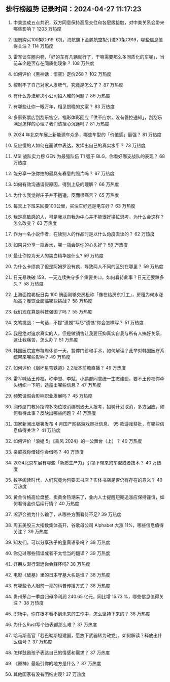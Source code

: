 
## 排行榜趋势 记录时间：2024-04-27 11:17:23
  
  1. 中美达成五点共识，双方同意保持高层交往和各层级接触，对中美关系会带来哪些影响？ 1203 万热度
    
  2. 国航购买100架C919飞机，海航旗下金鹏航空拟引进30架C919，哪些信息值得关注？ 114 万热度
    
  3. 雷军谈车圈内卷，「好的车有几辆就行了，干嘛需要那么多同质化的车呢」，当前车企是否存在同质化现象？ 108 万热度
    
  4. 如何评价《黑神话：悟空》定价268？ 102 万热度
    
  5. 控制不了自己对家人发脾气，究竟是怎么了？ 87 万热度
    
  6. 有什么办法解决小公司招人难的问题？ 86 万热度
    
  7. 有哪些让你一眼万年，相见恨晚的文案？ 83 万热度
    
  8. 多家彩票店刮刮乐售空，福彩体彩回应「供不应求，没有管控通知」，刮刮乐满足怎样的心理？我们该担心沉迷吗？ 81 万热度
    
  9. 2024 年北京车展上新能源车众多，哪些车型的「价值感」最强？ 81 万热度
    
  10. 反应慢的人如何在面试中表达，发挥出自己的真实水平？ 73 万热度
    
  11. MSI 战队实力榜 GEN 为最强队伍 T1 强于 BLG，你看好哪支战队的表现？ 68 万热度
    
  12. 能分享一张你拍的最具有春意的照片吗？ 67 万热度
    
  13. 如何有效沟通请假原因，得到上级的理解？ 66 万热度
    
  14. 为什么我觉得庄子并不逍遥，反而很痛苦？ 65 万热度
    
  15. 每天上下班来回要100公里，买油车好还是电车好？ 63 万热度
    
  16. 我是高敏感的人，可是我以自我为中心并不能很好换位思考，为什么会这样？怎么改变？ 63 万热度
    
  17. 作为一名小说作者，在读别人的作品时是以什么角度去读的？ 62 万热度
    
  18. 如果只分享一瓶香水，哪一瓶会是你的心头好？ 59 万热度
    
  19. 最让你惊为天人的美白精华是什么? 59 万热度
    
  20. 为什么卡缪疯了但是阿姆罗没有疯，导致两人不同的区别在哪里？ 59 万热度
    
  21. 日元暴跌破 158，一天连续失守多个重要关口，如何看待此事？日元还要跌多久？ 58 万热度
    
  22. 上海面馆老板日卖 100 碗面刚够交房租称「像在给房东打工」，房租为何水涨船高？餐饮业面临哪些挑战？ 58 万热度
    
  23. 我们现在算是科技强国了吗？ 55 万热度
    
  24. 文笔挑战：一句话，不提“遗憾”写尽“遗憾”你会怎样写？ 51 万热度
    
  25. 我是绝对追求真实的人，但是做销售让我要压抑真实自我与所有人搞好关系，这让我痛苦，怎么办？ 51 万热度
    
  26. 韩国医院宣布每周休诊一天，暂停门诊和手术，如何解读？此举对韩国医疗系统带来哪些影响？ 49 万热度
    
  27. 如何评价《崩坏星穹铁道》2.2版本前瞻直播？ 49 万热度
    
  28. 雷军喊话王传福，称李想、李斌、小鹏都同意统一生态建设，要不王传福你牵头组织一下吧，透露出哪些信息？ 47 万热度
    
  29. 频繁请假会影响职业发展吗？ 45 万热度
    
  30. 网传厦门教师招聘多岗位取消编制致无人报考，招聘计划取消，多方回应，如何看待此事？反映出哪些问题？ 41 万热度
    
  31. 国家新闻出版署发布 4 月国产网络游戏审批信息， 95 款游戏获批，有哪些信息值得关注？ 41 万热度
    
  32. 如何评价「浪姐 5」《乘风 2024》的一公舞台（上）？ 40 万热度
    
  33. 亲戚找你借钱你会借吗？ 40 万热度
    
  34. 2024北京车展有哪些「新质生产力」引领下带来的车型或者技术？ 40 万热度
    
  35. 数字阅读时代，人们究竟为何要去书店？实体书店是否仍有存在的意义？ 40 万热度
    
  36. 黄金价格高位盘整，卖黄金热潮来了，业内人士提醒短期追涨应保持谨慎，如何看待金价后续行情？ 40 万热度
    
  37. 淞沪会战为什么输了，从哪些方面看待不足? 39 万热度
    
  38. 周五美股三大指数集体高开，谷歌母公司 Alphabet 大涨 11%，哪些信息值得关注？ 39 万热度
    
  39. 知友们，可以分享孩子的童真语录吗？ 39 万热度
    
  40. 你见过哪些错误或者不太恰当的翻译？ 39 万热度
    
  41. 好朋友渐行渐远你会释怀吗? 38 万热度
    
  42. 电影《破墓》里的日本守墓大名是谁？ 38 万热度
    
  43. 有哪些令人眼前一亮的科普传播方式？ 38 万热度
    
  44. 贵州茅台一季度归母净利润 240.65 亿元，同比增 15.73 %，哪些信息值得关注？ 38 万热度
    
  45. 职场中，你在根本看不到未来的工作中，怎么坚持下来的？ 38 万热度
    
  46. 为什么Rust写个链表都那么难？ 37 万热度
    
  47. 哈马斯高官「若巴勒斯坦建国，愿放下武器转为政党」，如何解读？释放出什么信号？ 37 万热度
    
  48. 怎样鼓励孩子表达自己的情感和需求？ 37 万热度
    
  49. 《原神》最吸引你的地方是什么？ 37 万热度
    
  50. 其他国家有没有团结史观? 37 万热度
    